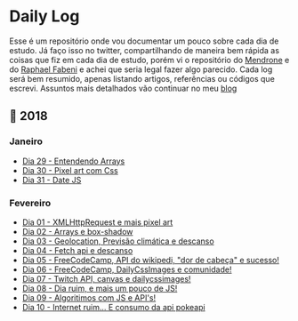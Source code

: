 # Daily Log 

Esse é um repositório onde vou documentar um pouco sobre cada dia de estudo. Já faço isso no twitter, compartilhando de maneira bem rápida as coisas que fiz em cada dia de estudo, porém vi o repositório do [Mendrone](https://github.com/Mendrone/dailylog) e do [Raphael Fabeni](https://github.com/raphaelfabeni/log) e achei que seria legal fazer algo parecido. 
Cada log será bem resumido, apenas listando artigos, referências ou códigos que escrevi. Assuntos mais detalhados vão continuar no meu [blog](https://crisgon.github.io)

## :calendar: 2018

### Janeiro
* [Dia 29 - Entendendo Arrays](2018/Janeiro/29.md)
* [Dia 30 - Pixel art com Css](2018/Janeiro/30.md)
* [Dia 31 - Date JS](2018/Janeiro/31.md)

### Fevereiro
* [Dia 01 - XMLHttpRequest e mais pixel art](2018/Fevereiro/01.md)
* [Dia 02 - Arrays e box-shadow](2018/Fevereiro/02.md)
* [Dia 03 - Geolocation, Previsão climática e descanso](2018/Fevereiro/03.md)
* [Dia 04 - Fetch api e descanso](2018/Fevereiro/04.md)
* [Dia 05 - FreeCodeCamp, API do wikipedi, "dor de cabeça" e sucesso!](2018/Fevereiro/05.md)
* [Dia 06 - FreeCodeCamp, DailyCssImages e comunidade!](2018/Fevereiro/06.md)
* [Dia 07 - Twitch API, canvas e dailycssimages!](2018/Fevereiro/07.md)
* [Dia 08 - Dia ruim, e mais um pouco de JS!](2018/Fevereiro/08.md)
* [Dia 09 - Algoritimos com JS e API's!](2018/Fevereiro/09.md)
* [Dia 10 - Internet ruim... E consumo da api pokeapi](2018/Fevereiro/09.md)
